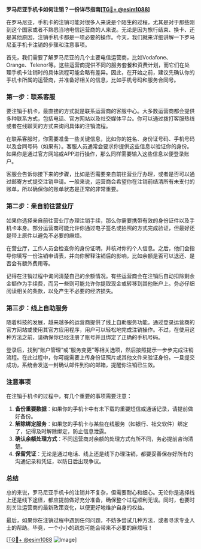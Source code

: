 **罗马尼亚手机卡如何注销？一份详尽指南[[TG💪+ @esim1088](https://t.me/s/esim1088)]**

在罗马尼亚，手机卡的注销可能对很多人来说是个陌生的过程，尤其是对于那些刚到这个国家或者不熟悉当地电信运营商的人来说。无论是因为旅行结束、换卡、还是其他原因，注销手机卡都是一项必要的操作。今天，我们就来详细讲解一下罗马尼亚手机卡注销的步骤和注意事项。

首先，我们需要了解罗马尼亚的几个主要电信运营商，比如Vodafone、Orange、Telenor等。这些运营商提供不同的服务套餐和资费计划，而它们在处理手机卡注销时的具体流程可能会略有差异。因此，在开始之前，建议先确认你的手机卡所属的运营商，并准备好相关的信息，比如手机号码和服务合同号。

### 第一步：联系客服

要注销手机卡，最直接的方式就是联系运营商的客服中心。大多数运营商都会提供多种联系方式，包括电话、官方网站以及社交媒体平台。你可以通过拨打客服热线或者在线聊天的方式来询问具体的注销流程。

在联系客服时，你需要准备一些关键信息，比如你的姓名、身份证号码、手机号码以及合同号码（如果有）。客服人员通常会要求你提供这些信息以验证你的身份。如果你是通过官方网站或APP进行操作，那么同样需要输入这些信息以便登录账户。

客服会告诉你接下来的步骤，比如是否需要亲自前往营业厅办理，或者是否可以通过邮寄方式提交注销申请。一般来说，运营商会希望你在注销前结清所有未支付的账单，所以确保你的账单状态是正常的非常重要。

### 第二步：亲自前往营业厅

如果你选择亲自前往营业厅办理注销手续，那么你需要携带有效的身份证件以及手机卡本身。部分运营商可能允许你通过电子签名或拍照的方式完成验证，但最好还是带上原件以避免不必要的麻烦。

在营业厅，工作人员会检查你的身份证明，并核对你的个人信息。之后，他们会指导你填写一份注销申请表，并向你解释注销后的影响，比如余额是否可以退还、是否会有额外费用等。

记得在注销过程中询问清楚自己的余额情况。有些运营商会在注销后自动扣除剩余金额作为手续费，而另一些则可能允许你提取现金或转移到其他账户上。务必仔细阅读相关的条款，以免产生不必要的经济损失。

### 第三步：线上自助服务

随着科技的发展，越来越多的运营商提供了线上自助服务功能。通过登录运营商的官方网站或使用其官方应用程序，用户可以轻松地完成注销操作。不过，在使用这种方法之前，请确保你已经注册了账号并且绑定了正确的手机号码。

登录后，找到“账户管理”或“服务变更”等相关选项，然后按照提示一步步完成注销流程。在此过程中，你可能需要上传身份证照片或其他文件来验证身份。一旦提交成功，系统会发送一封确认邮件到你的邮箱，提醒你注销已生效。

### 注意事项

在注销手机卡的过程中，有几个重要的事项需要注意：

1. **备份重要数据**：如果你的手机卡中有未下载的重要短信或通话记录，请提前做好备份。
2. **解除绑定服务**：如果您的手机卡与某些在线服务（如银行、社交软件）绑定了，记得及时解除绑定，防止信息泄露。
3. **确认余额处理方式**：不同运营商对余额的处理方式有所不同，务必提前咨询清楚。
4. **保留凭证**：无论是通过电话、线上还是线下办理注销，都要妥善保存好所有的沟通记录和凭证，以防日后出现争议。

### 总结

总的来说，罗马尼亚手机卡的注销并不复杂，但需要耐心和细心。无论你是选择线上还是线下途径，都应提前做好充分准备，确保整个过程顺利无误。同时，也要时刻关注运营商的最新政策变化，以便更好地维护自身的权益。

最后，如果你在注销过程中遇到任何问题，不妨多尝试几种方法，或者寻求专业人士的帮助。毕竟，一个小小的疏忽可能会带来不必要的麻烦哦！

[[TG💪+ @esim1088](https://t.me/s/esim1088) ![Image](https://i.postimg.cc/4NQfJmqS/Snipaste-2025-05-13-00-14-12.png)]
